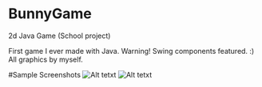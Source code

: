 # BunnyGame
2d Java Game (School project)

First game I ever made with Java.
Warning! Swing components featured. :)
All graphics by myself.

#Sample Screenshots
![Alt tetxt](https://dl.dropboxusercontent.com/u/72373957/github/bgscreenshot1.PNG)
![Alt tetxt](https://dl.dropboxusercontent.com/u/72373957/github/qbscreenshot4.PNG)
